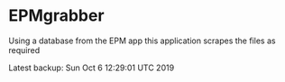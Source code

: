 # EPMgrabber
Using a database from the EPM app this application scrapes the files as required


Latest backup: Sun Oct 6 12:29:01 UTC 2019
